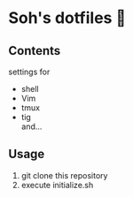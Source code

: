 # Soh's dotfiles 🐜

## Contents
settings for   
- shell
- Vim
- tmux
- tig  
and...

## Usage
1. git clone this repository
2. execute initialize.sh

